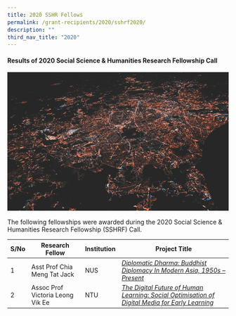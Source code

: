 ```yaml
---
title: 2020 SSHR Fellows
permalink: /grant-recipients/2020/sshrf2020/
description: ""
third_nav_title: "2020"
---
```


#### **Results of 2020 Social Science & Humanities Research Fellowship Call**
![](/images/updates2.jpg)

The following fellowships were awarded during the 2020 Social Science & Humanities Research Fellowship (SSHRF) Call. 


| S/No | Research Fellow | Institution |Project Title |
| -------- | -------- | -------- | -------- |
| 1 | Asst Prof Chia Meng Tat Jack | NUS |*[Diplomatic Dharma: Buddhist Diplomacy In Modern Asia, 1950s – Present](https://staging.d2ih14cxifahz0.amplifyapp.com/projects-awarded/research-fellowships/jack2020/)*  |
| 2 |  Assoc Prof Victoria Leong Vik Ee | NTU |*[The Digital Future of Human Learning: Social Optimisation of Digital Media for Early Learning](https://staging.d2ih14cxifahz0.amplifyapp.com/projects-awarded/research-fellowships/victoria2020/)* |